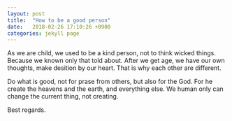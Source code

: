 ```yaml
---
layout: post
title:  "How to be a good person"
date:   2018-02-26 17:10:26 +0900
categories: jekyll page
---
```

As we are child, we used to be a kind person, not to think wicked things. Because we known only that told about.
After we get age, we have our own thoughts, make desition by our heart. That is why each other are different.

Do what is good, not for prase from others, but also for the God. For he create the heavens and the earth, and everything else.
We human only can change the current thing, not creating.

Best regards.